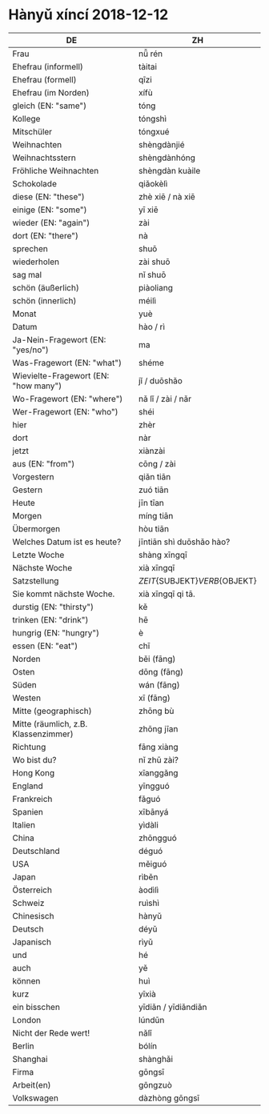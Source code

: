 # Hànyǔ xíncí 2018-12-12

| DE                                   | ZH                                |
| ------------------------------------ | --------------------------------- |
| Frau                                 | nǚ rén                            |
| Ehefrau (informell)                  | tàitai                            |
| Ehefrau (formell)                    | qīzi                              |
| Ehefrau (im Norden)                  | xífù                              |
| gleich (EN: "same")                  | tóng                              |
| Kollege                              | tóngshì                           |
| Mitschüler                           | tóngxué                           |
| Weihnachten                          | shèngdànjié                       |
| Weihnachtsstern                      | shèngdànhóng                      |
| Fröhliche Weihnachten                | shèngdàn kuàile                   |
| Schokolade                           | qiǎokèlì                          |
| diese (EN: "these")                  | zhè xiē / nà xiē                  |
| einige (EN: "some")                  | yī xiē                            |
| wieder (EN: "again")                 | zài                               |
| dort (EN: "there")                   | nà                                |
| sprechen                             | shuō                              |
| wiederholen                          | zài shuō                          |
| sag mal                              | nǐ shuō                           |
| schön (äußerlich)                    | piàoliang                         |
| schön (innerlich)                    | méilì                             |
| Monat                                | yuè                               |
| Datum                                | hào / rì                          |
| Ja-Nein-Fragewort (EN: "yes/no")     | ma                                |
| Was-Fragewort (EN: "what")           | shéme                             |
| Wievielte-Fragewort (EN: "how many") | jǐ / duōshǎo                      |
| Wo-Fragewort (EN: "where")           | nǎ lǐ / zài / nǎr                 |
| Wer-Fragewort (EN: "who")            | shéi                              |
| hier                                 | zhèr                              |
| dort                                 | nàr                               |
| jetzt                                | xiànzài                           |
| aus (EN: "from")                     | cōng / zài                        |
| Vorgestern                           | qiǎn tiān                         |
| Gestern                              | zuó tiān                          |
| Heute                                | jīn tīan                          |
| Morgen                               | míng tiān                         |
| Übermorgen                           | hòu tiān                          |
| Welches Datum ist es heute?          | jīntiān shì duōshǎo hào?          |
| Letzte Woche                         | shàng xīngqī                      |
| Nächste Woche                        | xià xīngqī                        |
| Satzstellung                         | ${ZEIT}${SUBJEKT}${VERB}${OBJEKT} |
| Sie kommt nächste Woche.             | xià xīngqī qi tā.                 |
| durstig (EN: "thirsty")              | kě                                |
| trinken (EN: "drink")                | hē                                |
| hungrig (EN: "hungry")               | è                                 |
| essen (EN: "eat")                    | chī                               |
| Norden                               | běi (fāng)                        |
| Osten                                | dōng (fāng)                       |
| Süden                                | wán (fāng)                        |
| Westen                               | xī (fāng)                         |
| Mitte (geographisch)                 | zhōng bù                          |
| Mitte (räumlich, z.B. Klassenzimmer) | zhōng jīan                        |
| Richtung                             | fāng xiàng                        |
| Wo bist du?                          | nǐ zhū zài?                       |
| Hong Kong                            | xīanggǎng                         |
| England                              | yīngguó                           |
| Frankreich                           | fǎguó                             |
| Spanien                              | xībānyá                           |
| Italien                              | yìdàli                            |
| China                                | zhōngguó                          |
| Deutschland                          | déguó                             |
| USA                                  | měiguó                            |
| Japan                                | rìběn                             |
| Österreich                           | àodìlì                            |
| Schweiz                              | ruìshì                            |
| Chinesisch                           | hànyǔ                             |
| Deutsch                              | déyǔ                              |
| Japanisch                            | rìyǔ                              |
| und                                  | hé                                |
| auch                                 | yě                                |
| können                               | huì                               |
| kurz                                 | yīxià                             |
| ein bisschen                         | yīdiǎn / yīdiǎndiǎn               |
| London                               | lúndūn                            |
| Nicht der Rede wert!                 | nǎlǐ                              |
| Berlin                               | bólín                             |
| Shanghai                             | shànghǎi                          |
| Firma                                | gōngsī                            |
| Arbeit(en)                           | gōngzuò                           |
| Volkswagen                           | dàzhòng gōngsī                    |
